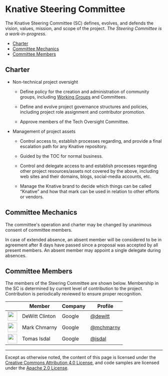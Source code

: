 # Knative Steering Committee

The Knative Steering Committee (SC) defines, evolves, and defends the vision,
values, mission, and scope of the project. _The Steering Committee is a
work-in-progress._

- [Charter](#charter)
- [Committee Mechanics](#committee-mechanics)
- [Committee Members](#committee-members)

## Charter

- Non-technical project oversight

  - Define policy for the creation and administration of community groups,
    including [Working Groups](WORKING-GROUPS.md) and Committees.

  - Define and evolve project governance structures and policies, including
    project role assignment and contributor promotion.

  - Approve members of the Tech Oversight Committee.

- Management of project assets

  - Control access to, establish processes regarding, and provide a final
    escalation path for any Knative repository.

  - Guided by the TOC for normal business.

  - Control and delegate access to and establish processes regarding other
    project resources/assets not covered by the above, including web sites
    and their domains, blogs, social-media accounts, etc.

  - Manage the Knative brand to decide which things can be called “Knative”
    and how that mark can be used in relation to other efforts or vendors.

## Committee Mechanics

The committee's operation and charter may be changed by unanimous consent of
committee members.

In case of extended absence, an absent member will be considered to be in
agreement after 8 days have passed since a proposal was accepted by all present
members. An absent member may appoint a single delegate during absences.

<!-- TODO ## Committee Meeting -->

## Committee Members

The members of the Steering Committee are shown below. Membership in the SC is
determined by current level of contribution to the project. Contribution is
periodically reviewed to ensure proper recognition.

| &nbsp;                                                   | Member         | Company | Profile                                  |
| -------------------------------------------------------- | -------------- | ------- | ---------------------------------------- |
| <img width="30px" src="https://github.com/dewitt.png">   | DeWitt Clinton | Google  | [@dewitt](https://github.com/dewitt)     |
| <img width="30px" src="https://github.com/mchmarny.png"> | Mark Chmarny   | Google  | [@mchmarny](https://github.com/mchmarny) |
| <img width="30px" src="https://github.com/isdal.png">    | Tomas Isdal    | Google  | [@isdal](https://github.com/isdal)       |

---

Except as otherwise noted, the content of this page is licensed under the
[Creative Commons Attribution 4.0 License](https://creativecommons.org/licenses/by/4.0/),
and code samples are licensed under the
[Apache 2.0 License](https://www.apache.org/licenses/LICENSE-2.0).
